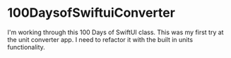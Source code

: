 # 100DaysofSwiftuiConverter

I'm working through this 100 Days of SwiftUI class.
This was my first try at the unit converter app. I need to refactor it with the built in units functionality. 
